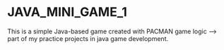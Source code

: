 # JAVA_MINI_GAME_1
This is a simple Java-based game created with PACMAN game logic --> part of my practice projects in java game development.
